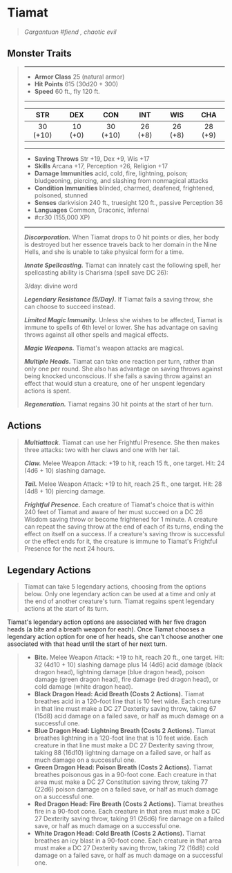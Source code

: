 # Tiamat
>*Gargantuan #fiend , chaotic evil*
## Monster Traits
>___
>- **Armor Class** 25 (natural armor)
>- **Hit Points** 615 (30d20 + 300)
>- **Speed** 60 ft., fly 120 ft.
>___
>|STR|DEX|CON|INT|WIS|CHA|
>|:---:|:---:|:---:|:---:|:---:|:---:|
>|30 (+10)|10 (+0)|30 (+10)|26 (+8)|26 (+8)|28 (+9)|
>___
>- **Saving Throws** Str +19, Dex +9, Wis +17
>- **Skills** Arcana +17, Perception +26, Religion +17
>- **Damage Immunities** acid, cold, fire, lightning, poison; bludgeoning, piercing, and slashing from nonmagical attacks
>- **Condition Immunities** blinded, charmed, deafened, frightened, poisoned, stunned
>- **Senses** darkvision 240 ft., truesight 120 ft., passive Perception 36
>- **Languages** Common, Draconic, Infernal
>- #cr30 (155,000 XP)
>___
>***Discorporation.*** When Tiamat drops to 0 hit points or dies, her body is destroyed but her essence travels back to her domain in the Nine Hells, and she is unable to take physical form for a time.  
>
>***Innate Spellcasting.*** Tiamat can innately cast the following spell, her spellcasting ability is Charisma (spell save DC 26):  
>
>3/day: divine word  
>
>
>***Legendary Resistance (5/Day).*** If Tiamat fails a saving throw, she can choose to succeed instead.  
>
>***Limited Magic Immunity.*** Unless she wishes to be affected, Tiamat is immune to spells of 6th level or lower. She has advantage on saving throws against all other spells and magical effects.  
>
>***Magic Weapons.*** Tiamat's weapon attacks are magical.  
>
>***Multiple Heads.*** Tiamat can take one reaction per turn, rather than only one per round. She also has advantage on saving throws against being knocked unconscious. If she fails a saving throw against an effect that would stun a creature, one of her unspent legendary actions is spent.  
>
>***Regeneration.*** Tiamat regains 30 hit points at the start of her turn.  
>
## Actions
>***Multiattack.*** Tiamat can use her Frightful Presence. She then makes three attacks: two with her claws and one with her tail.  
>
>***Claw.*** Melee Weapon Attack: +19 to hit, reach 15 ft., one target. Hit: 24 (4d6 + 10) slashing damage.  
>
>***Tail.*** Melee Weapon Attack: +19 to hit, reach 25 ft., one target. Hit: 28 (4d8 + 10) piercing damage.  
>
>***Frightful Presence.*** Each creature of Tiamat's choice that is within 240 feet of Tiamat and aware of her must succeed on a DC 26 Wisdom saving throw or become frightened for 1 minute. A creature can repeat the saving throw at the end of each of its turns, ending the effect on itself on a success. If a creature's saving throw is successful or the effect ends for it, the creature is immune to Tiamat's Frightful Presence for the next 24 hours.  
>
## Legendary Actions
>Tiamat can take 5 legendary actions, choosing from the options below. Only one legendary action can be used at a time and only at the end of another creature's turn. Tiamat regains spent legendary actions at the start of its turn.
>
Tiamat's legendary action options are associated with her five dragon heads (a bite and a breath weapon for each). Once Tiamat chooses a legendary action option for one of her heads, she can't choose another one associated with that head until the start of her next turn.
>
>- **Bite.** Melee Weapon Attack: +19 to hit, reach 20 ft., one target. Hit: 32 (4d10 + 10) slashing damage plus 14 (4d6) acid damage (black dragon head), lightning damage (blue dragon head), poison damage (green dragon head), fire damage (red dragon head), or cold damage (white dragon head).
>- **Black Dragon Head: Acid Breath (Costs 2 Actions).** Tiamat breathes acid in a 120-foot line that is 10 feet wide. Each creature in that line must make a DC 27 Dexterity saving throw, taking 67 (15d8) acid damage on a failed save, or half as much damage on a successful one.
>- **Blue Dragon Head: Lightning Breath (Costs 2 Actions).** Tiamat breathes lightning in a 120-foot line that is 10 feet wide. Each creature in that line must make a DC 27 Dexterity saving throw, taking 88 (16d10) lightning damage on a failed save, or half as much damage on a successful one.
>- **Green Dragon Head: Poison Breath (Costs 2 Actions).** Tiamat breathes poisonous gas in a 90-foot cone. Each creature in that area must make a DC 27 Constitution saving throw, taking 77 (22d6) poison damage on a failed save, or half as much damage on a successful one.
>- **Red Dragon Head: Fire Breath (Costs 2 Actions).** Tiamat breathes fire in a 90-foot cone. Each creature in that area must make a DC 27 Dexterity saving throw, taking 91 (26d6) fire damage on a failed save, or half as much damage on a successful one.
>- **White Dragon Head: Cold Breath (Costs 2 Actions).** Tiamat breathes an icy blast in a 90-foot cone. Each creature in that area must make a DC 27 Dexterity saving throw, taking 72 (16d8) cold damage on a failed save, or half as much damage on a successful one.